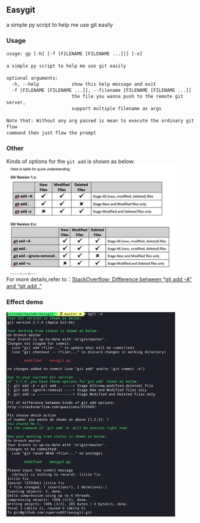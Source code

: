 ## Easygit
a simple py script to help me use git easily  
### Usage  
```
usage: gp [-h] [-f [FILENAME [FILENAME ...]]] [-o]

a simple py script to help me use git easily

optional arguments:
  -h, --help            show this help message and exit
  -f [FILENAME [FILENAME ...]], --filename [FILENAME [FILENAME ...]]
                        the file you wanna push to the remote git server,
                        support multiple filename as args

Note that: Without any arg passed is mean to execute the ordinary git flow
command then just flow the prompt
```

### Other
Kinds of options for the `git add` is shown as below:  
<img src="img/git_add_diff.png" width="444" height="288">  
For more details,refer to：[StackOverflow: Difference between “git add -A” and “git add .”](http://stackoverflow.com/questions/572549)
### Effect demo
<img src="img/workflow.png" width="444" height="537">

